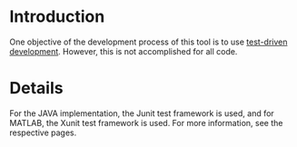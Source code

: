 # Introduction #

One objective of the development process of this tool is to use [test-driven development](http://en.wikipedia.org/wiki/Test-driven_development). However, this is not accomplished for all code.

# Details #

For the JAVA implementation, the Junit test framework is used, and for MATLAB, the Xunit test framework is used. For more information, see the respective pages.